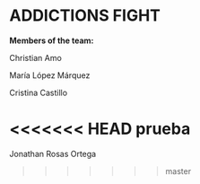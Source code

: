 # ADDICTIONS FIGHT

**Members of the team:**

Christian Amo

María López Márquez

Cristina Castillo

<<<<<<< HEAD
prueba
=======
Jonathan Rosas Ortega
>>>>>>> master
